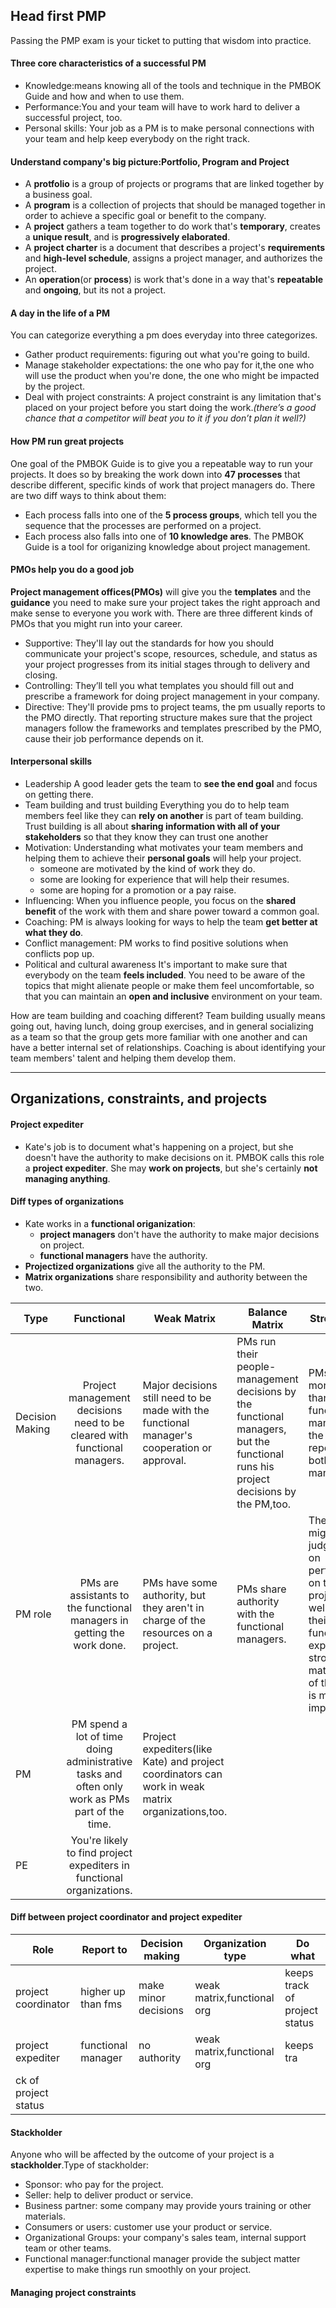 ## Head first PMP
Passing the PMP exam is your ticket to putting that wisdom into practice.

#### Three core characteristics of a successful PM
+ Knowledge:means knowing all of the tools and technique in the PMBOK Guide and how and when to use them.
+ Performance:You and your team will have to work hard to deliver a successful project, too.
+ Personal skills: Your job as a PM is to make personal connections with your team and help keep everybody on the right track.

#### Understand company's big picture:Portfolio, Program and Project
+ A **protfolio** is a group of projects or programs that are linked together by a business goal.
+ A **program** is a collection of projects that should be managed together in order to achieve a specific goal or benefit to the company.
+ A **project** gathers a team together to do work that's **temporary**, creates a **unique result**, and is **progressively elaborated**.
+ A **project charter** is a document that describes a project's **requirements** and **high-level schedule**, assigns a project manager, and authorizes the project.
+ An **operation**(or **process**) is work that's done in a way that's **repeatable** and **ongoing**, but its not a project.

#### A day in the life of a PM
You can categorize everything a pm does everyday into three categorizes.
+ Gather product requirements:
	figuring out what you're going to build.
+ Manage stakeholder expectations:
	the one who pay for it,the one who will use the product when you're done, the one who might be impacted by the project.
+ Deal with project constraints:
	A project constraint is any limitation that's placed on your project before you start doing the work.*(there’s a good chance that a competitor will beat you to it if you don’t plan it well?)*

#### How PM run great projects
One goal of the PMBOK Guide is to give you a repeatable way to run your projects. It does so by breaking the work down into **47 processes** that describe different, specific kinds of work that project managers do.
There are two diff ways to think about them:
+ Each process falls into one of the **5 process groups**, which tell you the sequence that the processes are performed on a project.
+ Each process also falls into one of **10 knowledge ares**. The PMBOK Guide is a tool for origanizing knowledge about project management.

#### PMOs help you do a good job
**Project management offices(PMOs)** will give you the **templates** and the **guidance** you need to make sure your project takes the right approach and make sense to everyone you work with. There are three different kinds of PMOs that you might run into your career.
+ Supportive:
	They'll lay out the standards for how you should communicate your project's scope, resources, schedule, and status as your project progresses from its initial stages through to delivery and closing.
+ Controlling:
	They’ll tell you what templates you should fill out and prescribe a framework for doing project management in your company.
+ Directive:
	They'll provide pms to project teams, the pm usually reports to the PMO directly. That reporting structure makes sure that the project managers follow the frameworks and templates prescribed by the PMO, cause their job performance depends on it.

#### Interpersonal skills
+ Leadership
	A good leader gets the team to **see the end goal** and focus on getting there.
+ Team building and trust building
	Everything you do to help team members feel like they can **rely on another** is part of team building. Trust building is all about **sharing information with all of your stakeholders** so that they know they can trust one another
+ Motivation:
	Understanding what motivates your team members and helping them to achieve their **personal goals** will help your project.
	- someone are motivated by the kind of work they do.
	- some are looking for experience that will help their resumes.
	- some are hoping for a promotion or a pay raise.
+ Influencing:
	When you influence people, you focus on the **shared benefit** of the work with them and share power toward a common goal.
+ Coaching:
	PM is always looking for ways to help the team **get better at what they do**.
+ Conflict management:
	PM works to find positive solutions when conflicts pop up.
+ Political and cultural awareness
	It's important to make sure that everybody on the team **feels included**. You need to be aware of the topics that might alienate people or make them feel uncomfortable, so that you can maintain an **open and inclusive** environment on your team.

How are team building and coaching different?
Team building usually means going out, having lunch, doing group exercises, and in general socializing as a team so that the group gets more familiar with one another and can have a better internal set of relationships. Coaching is about identifying your team members' talent and helping them develop them.

---

## Organizations, constraints, and projects

#### Project expediter
+ Kate's job is to document what's happening on a project, but she doesn't have the authority to make decisions on it. PMBOK calls this role a **project expediter**. She may **work on projects**, but she's certainly **not managing anything**. 

#### Diff types of organizations
+ Kate works in a **functional origanization**:
	- **project managers** don't have the authority to make major decisions on project.
	- **functional managers** have the authority.
+ **Projectized organizations** give all the authority to the PM.
+ **Matrix organizations** share responsibility and authority between the two.

| Type            |                                           Functional                                           | Weak Matrix                                                                                       | Balance Matrix                                                                                                                     | Strong Matrix                                                                                                                                                        | Projectized                                                                                                                      |
|-----------------|:----------------------------------------------------------------------------------------------:|---------------------------------------------------------------------------------------------------|------------------------------------------------------------------------------------------------------------------------------------|----------------------------------------------------------------------------------------------------------------------------------------------------------------------|----------------------------------------------------------------------------------------------------------------------------------|
| Decision Making | Project management decisions need to be cleared with functional managers.                      | Major decisions still need to be made with the functional manager's cooperation or approval.      | PMs run their people-management decisions by the functional managers, but the functional runs his project decisions by the PM,too. | PMs have more authority than functional managers,but the team still reports to both managers.                                                                        | PM make all of the decisions about a project's budget,schedule,quality,and resources.                                            |
| PM role         | PMs are assistants to the functional managers in getting the work done.                        | PMs have some authority, but they aren't in charge of the resources on a project.                 | PMs share authority with the functional managers.                                                                                  | The team might be judged base on performance on their projects,as well as on their functional expertise.In a strong matrix,delivery of the project is most important | Teams are organized around projects.When a project is done,the team is released,and the team members move on to another project. |
| PM              | PM spend a lot of time doing administrative tasks and often only work as PMs part of the time. | Project expediters(like Kate) and project coordinators can work in weak matrix organizations,too. |                                                                                                                                    |                                                                                                                                                                      | The PM is responsible for the success or failure of the project.                                                                 |
| PE              | You're likely to find project expediters in functional organizations.                          |                                                                                                   |                                                                                                                                    |                                                                                                                                                                      |                                                                                                                                  |


#### Diff between project coordinator and project expediter

| Role                | Report to          | Decision making      | Organization type          | Do what                       |
|---------------------|--------------------|----------------------|----------------------------|-------------------------------|
| project coordinator | higher up than fms | make minor decisions | weak matrix,functional org | keeps track of project status |
| project expediter   | functional manager | no authority         | weak matrix,functional org | keeps tra
 ck of project status |

#### Stackholder
Anyone who will be affected by the outcome of your project is a **stackholder**.Type of stackholder:
+ Sponsor: who pay for the project.
+ Seller: help to deliver product or service.
+ Business partner: some company may provide yours training or other materials.
+ Consumers or users: customer use your product or service.
+ Organizational Groups: your company's sales team, internal support team or other teams.
+ Functional manager:functional manager provide the subject matter expertise to make things run smoothly on your project.

#### Managing project constraints

